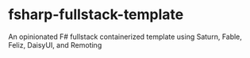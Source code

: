 # fsharp-fullstack-template
An opinionated F# fullstack containerized template using Saturn, Fable, Feliz, DaisyUI, and Remoting
